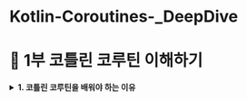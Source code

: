 # Kotlin-Coroutines-_DeepDive


# 📌 1부 코틀린 코루틴 이해하기

<details>
<summary><strong>1. 코틀린 코루틴을 배워야 하는 이유</strong></summary>
  
### **왜 코틀린 코루틴을 배워야 하는가?**

- **기존 방식 한계**: RxJava나 콜백 기반의 비동기 처리 방식은 복잡하고, 중단(resume)이 불가능하거나 가독성이 낮음.
- **코루틴의 장점**:
    - 코드가 순차적으로 보이지만 실제로는 비동기로 작동함.
    - suspend 키워드 하나로 중단/재개 가능.
    - 백그라운드 작업 중에도 UI 스레드를 차단하지 않음.
    - 기존 구조 대부분 유지 가능 (Java/Rx 대비 적은 수정)
    - async/await, launch, scope 등을 통해 직관적인 병렬 처리 구현 가능.
- **다양한 플랫폼 지원**: Android, iOS, Backend 등 모든 플랫폼에서 활용 가능.

### **기존 방식들과의 비교**

1. **콜백 기반**
    - 중첩 콜백 구조 (Callback Hell)
    - 예외 처리 어려움, 가독성 및 유지보수 악화
    - 코드 예: getConfig -> getNews -> getUser -> showNews
2. **RxJava 기반**
    - subscribeOn, observeOn, map, zip, flatMap 등 다양한 연산자 사용
    - 비동기 처리 및 스트림 처리에 유리하나 러닝커브 높고 코드 복잡
    - 리소스 정리용 Disposable 관리 필요
3. **스레드 기반**
    - 직접 스레드 생성 및 UI 전환 필요
    - 스레드 생성 비용 높고 메모리 누수 위험

### **코루틴의 실제 적용**

- **Android 예제**:
    - viewModelScope.launch를 통한 UI와 분리된 백그라운드 작업 처리
    - async/await를 이용한 병렬 호출 (getConfig, getNews, getUser 동시 호출)
    - scope.launch로 중단지점 이후 재개 가능

```kotlin
viewModelScope.launch {
    val config = async { getConfigFromApi() }
    val news = async { getNewsFromApi(config.await()) }
    val user = async { getUserFromApi() }
    view.showNews(user.await(), news.await())
}
```

- **컬렉션 처리 예시**:
    - 페이지별 API 호출을 병렬/순차로 처리 가능

### **백엔드에서의 활용**

- **효율성**: 스레드를 명시적으로 생성하지 않고 동시성 처리가 가능
- **비용 절감**: 수만 개의 코루틴도 수백 MB 내에서 관리 가능
- **예시**: 10만 명 사용자 요청을 처리할 때, 스레드 방식은 OOM 발생 가능하지만 코루틴은 안전함

```kotlin
fun main() = runBlocking {
    repeat(100_000) {
        launch {
            delay(1000L)
            print(".")
        }
    }
}
```

### **요약 정리**

- 코루틴은 **단순한 비동기 처리를 넘어**, **최신 동시성 프로그래밍을 구현하기 위한 핵심 도구**임.
- 복잡한 Rx/Callback 구조보다 **간결하고 직관적**이며 **범용성이 뛰어남**.
- 이후 장에서는 suspend, 중단점 복원, 예외 처리, 구조화된 동시성 등에 대해 다룰 예정.
</details>
